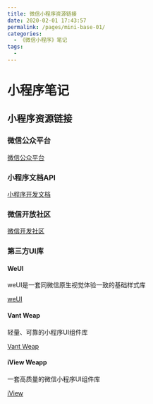 ```yaml
---
title: 微信小程序资源链接
date: 2020-02-01 17:43:57
permalink: /pages/mini-base-01/
categories:
  - 《微信小程序》笔记
tags:
  -
---
```

# 小程序笔记

## 小程序资源链接

### 微信公众平台

[微信公众平台](https://mp.weixin.qq.com/)


### 小程序文档API

[小程序开发文档](https://developers.weixin.qq.com/miniprogram/dev/framework/quickstart/)

### 微信开放社区

[微信开发社区](https://developers.weixin.qq.com/community/develop/question)


### 第三方UI库

#### WeUI

weUI是一套同微信原生视觉体验一致的基础样式库

[weUI](https://developers.weixin.qq.com/miniprogram/dev/extended/weui/)

#### Vant Weap

轻量、可靠的小程序UI组件库

[Vant Weap](https://youzan.github.io/vant-weapp/#/intro)

#### iView Weapp

一套高质量的微信小程序UI组件库

[iView](https://weapp.iviewui.com/)